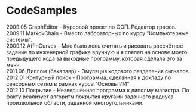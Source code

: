 # CodeSamples
2009.05 GraphEditor - Курсовой проект по ООП. Редактор графов.<br/>
2009.11 MarkovChain - Вместо лабораторных по курсу "Компьютерные системы".<br/>
2009.12 AffinCurves - Мне было лень считать и рисовать рассчётное задание по инженерной графике вручную и я сляпал на основе моего предыдущего кода за выходные программу, которая сделала это за меня.<br/>
2011.06 Диплом (бакалавр) - Эмуляция кодового разделения сигналов.<br/>
2012.01 Контурный поиск - Программа, сделанная к докладу по сенсорным сетям в рамках курса "Основы ИИ" <br/>
2012.10 Покрытие - Незвершённая программа к диполму магистра. По факту реализует алгоритм покрытия кругами заданного радиуса произвольной области, заданной многоугольниками.<br/>
